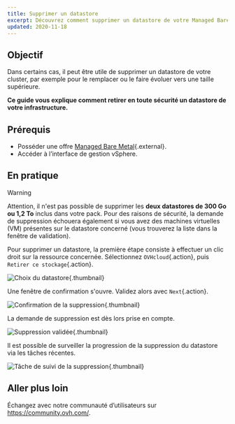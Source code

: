 ```yaml
---
title: Supprimer un datastore
excerpt: Découvrez comment supprimer un datastore de votre Managed Bare Metal
updated: 2020-11-18
---
```


## Objectif

Dans certains cas, il peut être utile de supprimer un datastore de votre cluster, par exemple pour le remplacer ou le faire évoluer vers une taille supérieure.

**Ce guide vous explique comment retirer en toute sécurité un datastore de votre infrastructure.**

## Prérequis

* Posséder une offre [Managed Bare Metal](https://www.ovhcloud.com/fr/managed-bare-metal/){.external}.
* Accéder à l’interface de gestion vSphere.

## En pratique

> [!warning]
>
> Attention, il n'est pas possible de supprimer les **deux datastores de 300 Go ou 1,2 To** inclus dans votre pack. Pour des raisons de sécurité, la demande de suppression échouera également si vous avez des machines virtuelles (VM) présentes sur le datastore concerné (vous trouverez la liste dans la fenêtre de validation).
> 

Pour supprimer un datastore, la première étape consiste à effectuer un clic droit sur la ressource concernée. Sélectionnez `OVHcloud`{.action}, puis `Retirer ce stockage`{.action}.

![Choix du datastore](removedatastore01.png){.thumbnail}

Une fenêtre de confirmation s'ouvre. Validez alors avec `Next`{.action}.

![Confirmation de la suppression](removedatastore02.png){.thumbnail}

La demande de suppression est dès lors prise en compte.

![Suppression validée](removedatastore03.png){.thumbnail}

Il est possible de surveiller la progression de la suppression du datastore via les tâches récentes.

![Tâche de suivi de la suppression](removedatastore04.png){.thumbnail}

## Aller plus loin

Échangez avec notre communauté d’utilisateurs sur <https://community.ovh.com/>.
